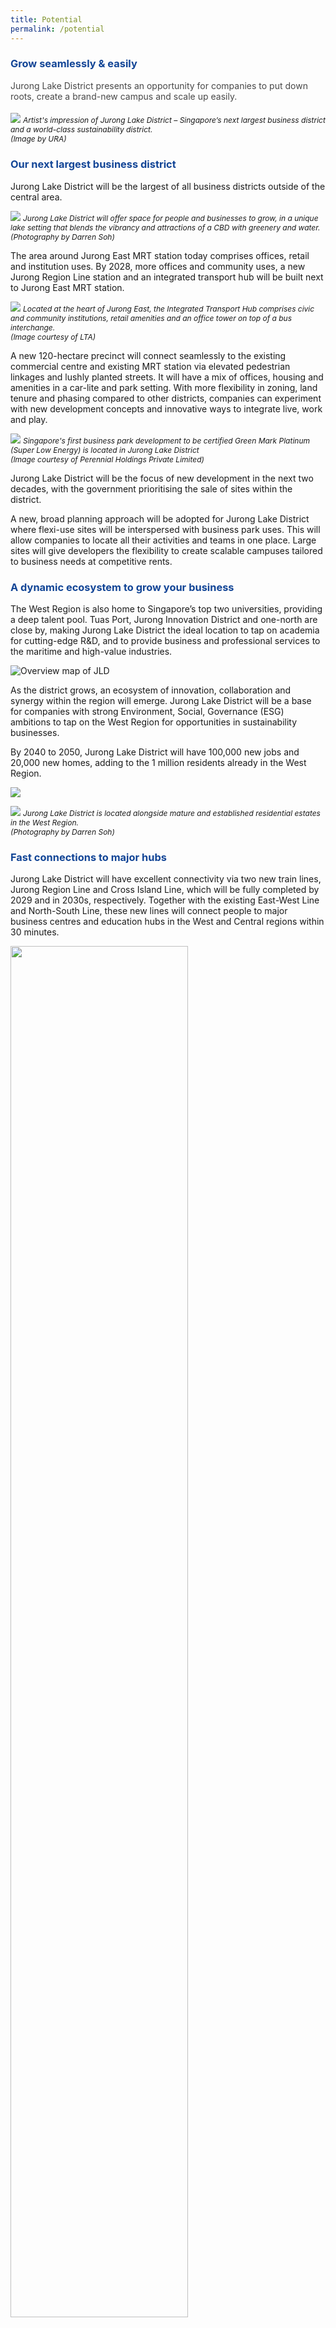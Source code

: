 ```yaml
---
title: Potential
permalink: /potential
---
```

<h3 style="color:#124596; font-weight:bold;">Grow seamlessly &amp; easily</h3>

<h4 style="color:#484848; font-weight:normal;margin-top: 0;">Jurong Lake District presents an opportunity for companies to put down roots, create a brand-new campus and scale up easily.</h4>

![](/images/July%202022%20Update/Hero.jpg)
<span style="font-size:12px; font-style:italic;">Artist's impression of Jurong Lake District – Singapore’s next largest business district and a world-class sustainability district. <br> (Image by URA)</span>

<h3 style="color:#124596; font-weight:bold;">Our next largest business district</h3>

Jurong Lake District will be the largest of all business districts outside of the central area.

![](/images/July%202022%20Update/PANO_100_0315-Pano.jpg)
<span style="font-size:12px; font-style:italic;">Jurong Lake District will offer space for people and businesses to grow, in a unique lake setting that blends the vibrancy and attractions of a CBD with greenery and water. <br> (Photography by Darren Soh)</span>

The area around Jurong East MRT station today comprises offices, retail and institution uses. By 2028, more offices and community uses, a new Jurong Region Line station and an integrated transport hub will be built next to Jurong East MRT station. 

![](/images/(A1)%20JE%20ITH.jpg)
<span style="font-size:12px; font-style:italic;">Located at the heart of Jurong East, the Integrated Transport Hub comprises civic and community institutions, retail amenities and an office tower on top of a bus interchange. <br> (Image courtesy of LTA)</span>

A new 120-hectare precinct will connect seamlessly to the existing commercial centre and existing MRT station via elevated pedestrian linkages and lushly planted streets. It will have a mix of offices, housing and amenities in a car-lite and park setting. With more flexibility in zoning, land tenure and phasing compared to other districts, companies can experiment with new development concepts and innovative ways to integrate live, work and play.

![](/images/PBC.jpg)
<span style="font-size:12px; font-style:italic;">Singapore's first business park development to be certified Green Mark Platinum (Super Low Energy) is located in Jurong Lake District<br> (Image courtesy of Perennial Holdings Private Limited)</span>

Jurong Lake District will be the focus of new development in the next two decades, with the government prioritising the sale of sites within the district.

A new, broad planning approach will be adopted for Jurong Lake District where flexi-use sites will be interspersed with business park uses. This will allow companies to locate all
their activities and teams in one place. Large sites will give developers the flexibility to create scalable campuses tailored to business needs at competitive rents.

<h3 style="color:#124596; font-weight:bold;">A dynamic ecosystem to grow your business </h3>

The West Region is also home to Singapore’s top two universities, providing a deep talent pool. Tuas Port, Jurong Innovation District and one-north are close by, making Jurong Lake District the ideal location to tap on academia for cutting-edge R&D, and to provide business and professional services to the maritime and high-value industries.

![Overview map of JLD](/images/jld_overviewmapD.png)
<span style="font-size:12px; font-style:italic;"></span>

As the district grows, an ecosystem of innovation, collaboration and synergy within the region will emerge. Jurong Lake District will be a base for companies with strong Environment, Social, Governance (ESG) ambitions to tap on the West Region for opportunities in sustainability businesses. 

By 2040 to 2050, Jurong Lake District will have 100,000 new jobs and 20,000 new homes, adding to the 1 million residents already in the West Region. 

![](/images/July%202022%20Update/_1IV7288_EDIT.jpg)

![](/images/July%202022%20Update/_1IV7288_EDIT.jpg)
<span style="font-size:12px; font-style:italic;">Jurong Lake District is located alongside mature and established residential estates in the West Region.<br> (Photography by Darren Soh)</span>

<h3 style="color:#124596; font-weight:bold;">Fast connections to major hubs</h3>

Jurong Lake District will have excellent connectivity via two new train lines, Jurong Region Line and Cross Island Line, which will be fully completed by 2029 and in 2030s, respectively. Together with the existing East-West Line and North-South Line, these new lines will connect people to major business centres and education hubs in the West and Central regions within 30 minutes. 

<img src="/images/Travel_Times.png" style="width:75%;">

Jurong Region Line will link the district to academic expertise, R&D and skilled talent at Nanyang Technological University, Jurong Innovation District and Jurong Industrial Estate, where many high value-add industries are located. The Cross Island Line will serve existing and future developments in the eastern, western, and north-eastern corridors, connecting Jurong Lake District to other major hubs such as Punggol Digital District and the Changi region.